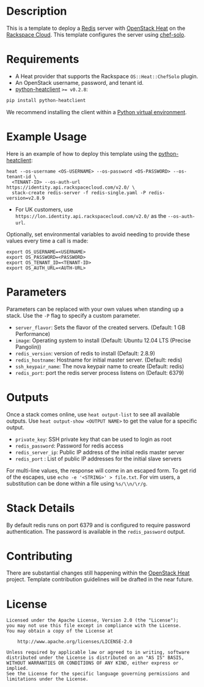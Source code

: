 Description
===========

This is a template to deploy a [Redis](http://redis.io/) server with [OpenStack
Heat](https://wiki.openstack.org/wiki/Heat) on the [Rackspace
Cloud](http://www.rackspace.com/cloud/). This template configures the server
using [chef-solo](http://docs.opscode.com/chef_solo.html).

Requirements
============
* A Heat provider that supports the Rackspace `OS::Heat::ChefSolo` plugin.
* An OpenStack username, password, and tenant id.
* [python-heatclient](https://github.com/openstack/python-heatclient)
`>= v0.2.8`:

```bash
pip install python-heatclient
```

We recommend installing the client within a [Python virtual
environment](http://www.virtualenv.org/).

Example Usage
=============
Here is an example of how to deploy this template using the
[python-heatclient](https://github.com/openstack/python-heatclient):

```
heat --os-username <OS-USERNAME> --os-password <OS-PASSWORD> --os-tenant-id \
  <TENANT-ID> --os-auth-url https://identity.api.rackspacecloud.com/v2.0/ \
  stack-create redis-server -f redis-single.yaml -P redis-version=v2.8.9
```

* For UK customers, use `https://lon.identity.api.rackspacecloud.com/v2.0/` as
the `--os-auth-url`.

Optionally, set environmental variables to avoid needing to provide these
values every time a call is made:

```
export OS_USERNAME=<USERNAME>
export OS_PASSWORD=<PASSWORD>
export OS_TENANT_ID=<TENANT-ID>
export OS_AUTH_URL=<AUTH-URL>
```

Parameters
==========
Parameters can be replaced with your own values when standing up a stack. Use
the `-P` flag to specify a custom parameter.

* `server_flavor`: Sets the flavor of the created servers. (Default: 1 GB Performance)
* `image`: Operating system to install (Default: Ubuntu 12.04 LTS (Precise
  Pangolin))
* `redis_version`: version of redis to install (Default: 2.8.9)
* `redis_hostname`: Hostname for initial master server. (Default: redis)
* `ssh_keypair_name`: The nova keypair name to create (Default: redis)
* `redis_port`: port the redis server process listens on (Default: 6379)


Outputs
=======
Once a stack comes online, use `heat output-list` to see all available outputs.
Use `heat output-show <OUTPUT NAME>` to get the value for a specific output.

* `private_key`: SSH private key that can be used to login as root
* `redis_password`: Password for redis access
* `redis_server_ip`: Public IP address of the initial redis master server
* `redis_port` : List of public IP addresses for the initial slave servers

For multi-line values, the response will come in an escaped form. To get rid of
the escapes, use `echo -e '<STRING>' > file.txt`. For vim users, a substitution
can be done within a file using `%s/\\n/\r/g`.

Stack Details
=============
By default redis runs on port 6379 and is configured to require password
authentication. The password is available in the `redis_password` output.

Contributing
============
There are substantial changes still happening within the [OpenStack
Heat](https://wiki.openstack.org/wiki/Heat) project. Template contribution
guidelines will be drafted in the near future.

License
=======
```
Licensed under the Apache License, Version 2.0 (the "License");
you may not use this file except in compliance with the License.
You may obtain a copy of the License at

    http://www.apache.org/licenses/LICENSE-2.0

Unless required by applicable law or agreed to in writing, software
distributed under the License is distributed on an "AS IS" BASIS,
WITHOUT WARRANTIES OR CONDITIONS OF ANY KIND, either express or implied.
See the License for the specific language governing permissions and
limitations under the License.
```
